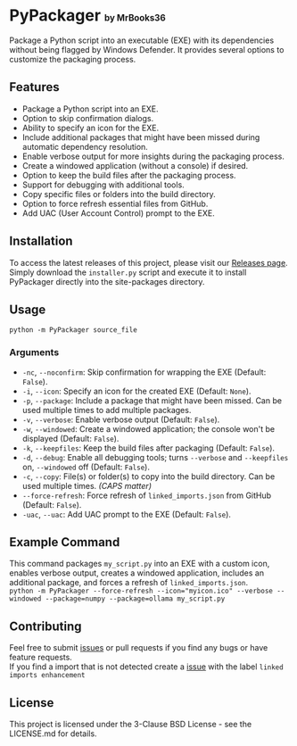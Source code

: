 # PyPackager <span style="font-size: 55%;">by MrBooks36</span>

Package a Python script into an executable (EXE) with its dependencies without being flagged by Windows Defender. It provides several options to customize the packaging process.

## Features

- Package a Python script into an EXE.
- Option to skip confirmation dialogs.
- Ability to specify an icon for the EXE.
- Include additional packages that might have been missed during automatic dependency resolution.
- Enable verbose output for more insights during the packaging process.
- Create a windowed application (without a console) if desired.
- Option to keep the build files after the packaging process.
- Support for debugging with additional tools.
- Copy specific files or folders into the build directory.
- Option to force refresh essential files from GitHub.
- Add UAC (User Account Control) prompt to the EXE.

## Installation
To access the latest releases of this project, please visit our [Releases page](https://github.com/MrBooks36/PyPackager/releases).  
Simply download the `installer.py` script and execute it to install PyPackager directly into the site-packages directory.

## Usage

`python -m PyPackager source_file` 


### Arguments

- `-nc`, `--noconfirm`: Skip confirmation for wrapping the EXE (Default: `False`).
- `-i`, `--icon`: Specify an icon for the created EXE (Default: `None`).
- `-p`, `--package`: Include a package that might have been missed. Can be used multiple times to add multiple packages.
- `-v`, `--verbose`: Enable verbose output (Default: `False`).
- `-w`, `--windowed`: Create a windowed application; the console won't be displayed (Default: `False`).
- `-k`, `--keepfiles`: Keep the build files after packaging (Default: `False`).
- `-d`, `--debug`: Enable all debugging tools; turns `--verbose` and `--keepfiles` on, `--windowed` off (Default: `False`).
- `-c`, `--copy`: File(s) or folder(s) to copy into the build directory. Can be used multiple times. *(CAPS matter)*
- `--force-refresh`: Force refresh of `linked_imports.json` from GitHub (Default: `False`).
- `-uac`, `--uac`: Add UAC prompt to the EXE (Default: `False`).

## Example Command
This command packages `my_script.py` into an EXE with a custom icon, enables verbose output, creates a windowed application, includes an additional package, and forces a refresh of `linked_imports.json`.  
`python -m PyPackager --force-refresh --icon="myicon.ico" --verbose --windowed --package=numpy --package=ollama my_script.py`

## Contributing

Feel free to submit [issues](github.com/MrBooks36/PyPackager/issues) or pull requests if you find any bugs or have feature requests.  
If you find a import that is not detected create a [issue](github.com/MrBooks36/PyPackager/issues) with the label `linked imports enhancement`

## License

This project is licensed under the 3-Clause BSD License - see the LICENSE.md for details.

